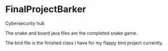 # FinalProjectBarker
Cybersecurity hub


The snake and board java files are the completed snake game.

The bird file is the finished class I have for my flappy bird project currently.
